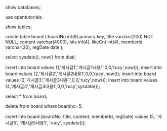 show databases;

use opentutorials;

show tables;

create table board (
	boardNo 	int(8) primary key,
    title 		varchar(200) NOT NULL,
    content 	varchar(4000),
    hits		int(4),
    likeCnt		int(4),
    memberId	varchar(20),
    regDate		date
);


select sysdate(), now() from dual;


insert into board values (1,'게시글1','게시글1내용1',0,0,'rucy',now());
insert into board values (2,'게시글2','게시글2내용1',0,0,'rucy',now());
insert into board values (3,'게시글3','게시글3내용1',0,0,'rucy',now());
insert into board values (4,'게시글4','게시글4내용1',0,0,'rucy',sysdate());

select * from board;

delete from board where boardno=5;

insert into board (boardNo, title, content, memberId, regDate) values (5, '게시글5', '게시글5내용1', 'rucy', sysdate());